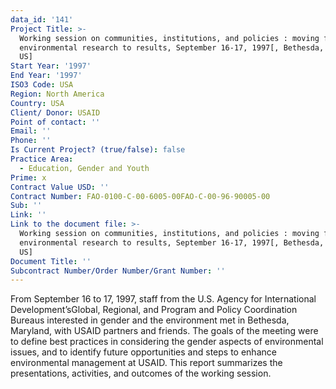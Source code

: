 ```yaml
---
data_id: '141'
Project Title: >-
  Working session on communities, institutions, and policies : moving from
  environmental research to results, September 16-17, 1997[, Bethesda, Maryland,
  US]
Start Year: '1997'
End Year: '1997'
ISO3 Code: USA
Region: North America
Country: USA
Client/ Donor: USAID
Point of contact: ''
Email: ''
Phone: ''
Is Current Project? (true/false): false
Practice Area:
  - Education, Gender and Youth
Prime: x
Contract Value USD: ''
Contract Number: FAO-0100-C-00-6005-00FAO-C-00-96-90005-00
Sub: ''
Link: ''
Link to the document file: >-
  Working session on communities, institutions, and policies : moving from
  environmental research to results, September 16-17, 1997[, Bethesda, Maryland,
  US]
Document Title: ''
Subcontract Number/Order Number/Grant Number: ''
---
```



From September 16 to 17, 1997, staff from the U.S. Agency for International Development’sGlobal, Regional, and Program and Policy Coordination Bureaus interested in gender and the environment met in Bethesda, Maryland, with USAID partners and friends. The goals of the meeting were to define best practices in considering the gender aspects of environmental issues, and to identify future opportunities and steps to enhance environmental management at USAID. This report summarizes the presentations, activities, and outcomes of the working session.